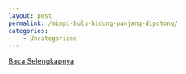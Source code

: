 ```yaml
---
layout: post
permalink: /mimpi-bulu-hidung-panjang-dipotong/
categories:
    - Uncategorized
---
```


[Baca Selengkapnya](/03)